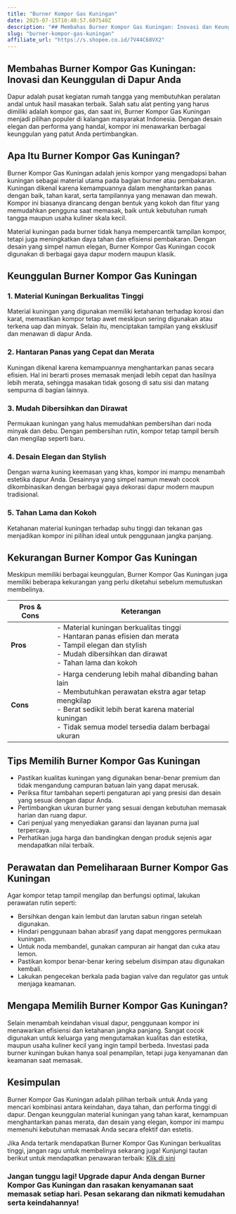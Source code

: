 ```yaml
---
title: "Burner Kompor Gas Kuningan"
date: 2025-07-15T10:40:57.607540Z
description: "## Membahas Burner Kompor Gas Kuningan: Inovasi dan Keunggulan di Dapur Anda..."
slug: "burner-kompor-gas-kuningan"
affiliate_url: "https://s.shopee.co.id/7V44C68VX2"
---
```

## Membahas Burner Kompor Gas Kuningan: Inovasi dan Keunggulan di Dapur Anda

Dapur adalah pusat kegiatan rumah tangga yang membutuhkan peralatan andal untuk hasil masakan terbaik. Salah satu alat penting yang harus dimiliki adalah kompor gas, dan saat ini, Burner Kompor Gas Kuningan menjadi pilihan populer di kalangan masyarakat Indonesia. Dengan desain elegan dan performa yang handal, kompor ini menawarkan berbagai keunggulan yang patut Anda pertimbangkan.

## Apa Itu Burner Kompor Gas Kuningan?

Burner Kompor Gas Kuningan adalah jenis kompor yang mengadopsi bahan kuningan sebagai material utama pada bagian burner atau pembakaran. Kuningan dikenal karena kemampuannya dalam menghantarkan panas dengan baik, tahan karat, serta tampilannya yang menawan dan mewah. Kompor ini biasanya dirancang dengan bentuk yang kokoh dan fitur yang memudahkan pengguna saat memasak, baik untuk kebutuhan rumah tangga maupun usaha kuliner skala kecil.

Material kuningan pada burner tidak hanya mempercantik tampilan kompor, tetapi juga meningkatkan daya tahan dan efisiensi pembakaran. Dengan desain yang simpel namun elegan, Burner Kompor Gas Kuningan cocok digunakan di berbagai gaya dapur modern maupun klasik.

## Keunggulan Burner Kompor Gas Kuningan

### 1. Material Kuningan Berkualitas Tinggi
Material kuningan yang digunakan memiliki ketahanan terhadap korosi dan karat, memastikan kompor tetap awet meskipun sering digunakan atau terkena uap dan minyak. Selain itu, menciptakan tampilan yang eksklusif dan menawan di dapur Anda.

### 2. Hantaran Panas yang Cepat dan Merata
Kuningan dikenal karena kemampuannya menghantarkan panas secara efisien. Hal ini berarti proses memasak menjadi lebih cepat dan hasilnya lebih merata, sehingga masakan tidak gosong di satu sisi dan matang sempurna di bagian lainnya.

### 3. Mudah Dibersihkan dan Dirawat
Permukaan kuningan yang halus memudahkan pembersihan dari noda minyak dan debu. Dengan pembersihan rutin, kompor tetap tampil bersih dan mengilap seperti baru.

### 4. Desain Elegan dan Stylish
Dengan warna kuning keemasan yang khas, kompor ini mampu menambah estetika dapur Anda. Desainnya yang simpel namun mewah cocok dikombinasikan dengan berbagai gaya dekorasi dapur modern maupun tradisional.

### 5. Tahan Lama dan Kokoh
Ketahanan material kuningan terhadap suhu tinggi dan tekanan gas menjadikan kompor ini pilihan ideal untuk penggunaan jangka panjang.

## Kekurangan Burner Kompor Gas Kuningan

Meskipun memiliki berbagai keunggulan, Burner Kompor Gas Kuningan juga memiliki beberapa kekurangan yang perlu diketahui sebelum memutuskan membelinya.

| **Pros & Cons** | **Keterangan** |
|----------------|--------------|
| **Pros** | - Material kuningan berkualitas tinggi<br>- Hantaran panas efisien dan merata<br>- Tampil elegan dan stylish<br>- Mudah dibersihkan dan dirawat<br>- Tahan lama dan kokoh |
| **Cons** | - Harga cenderung lebih mahal dibanding bahan lain<br>- Membutuhkan perawatan ekstra agar tetap mengkilap<br>- Berat sedikit lebih berat karena material kuningan<br>- Tidak semua model tersedia dalam berbagai ukuran |

## Tips Memilih Burner Kompor Gas Kuningan

- Pastikan kualitas kuningan yang digunakan benar-benar premium dan tidak mengandung campuran batuan lain yang dapat merusak.  
- Periksa fitur tambahan seperti pengaturan api yang presisi dan desain yang sesuai dengan dapur Anda.  
- Pertimbangkan ukuran burner yang sesuai dengan kebutuhan memasak harian dan ruang dapur.  
- Cari penjual yang menyediakan garansi dan layanan purna jual terpercaya.  
- Perhatikan juga harga dan bandingkan dengan produk sejenis agar mendapatkan nilai terbaik.

## Perawatan dan Pemeliharaan Burner Kompor Gas Kuningan

Agar kompor tetap tampil mengilap dan berfungsi optimal, lakukan perawatan rutin seperti:

- Bersihkan dengan kain lembut dan larutan sabun ringan setelah digunakan.  
- Hindari penggunaan bahan abrasif yang dapat menggores permukaan kuningan.  
- Untuk noda membandel, gunakan campuran air hangat dan cuka atau lemon.  
- Pastikan kompor benar-benar kering sebelum disimpan atau digunakan kembali.  
- Lakukan pengecekan berkala pada bagian valve dan regulator gas untuk menjaga keamanan.

## Mengapa Memilih Burner Kompor Gas Kuningan?

Selain menambah keindahan visual dapur, penggunaan kompor ini menawarkan efisiensi dan ketahanan jangka panjang. Sangat cocok digunakan untuk keluarga yang mengutamakan kualitas dan estetika, maupun usaha kuliner kecil yang ingin tampil berbeda. Investasi pada burner kuningan bukan hanya soal penampilan, tetapi juga kenyamanan dan keamanan saat memasak.

## Kesimpulan

Burner Kompor Gas Kuningan adalah pilihan terbaik untuk Anda yang mencari kombinasi antara keindahan, daya tahan, dan performa tinggi di dapur. Dengan keunggulan material kuningan yang tahan karat, kemampuan menghantarkan panas merata, dan desain yang elegan, kompor ini mampu memenuhi kebutuhan memasak Anda secara efektif dan estetis.

Jika Anda tertarik mendapatkan Burner Kompor Gas Kuningan berkualitas tinggi, jangan ragu untuk membelinya sekarang juga! Kunjungi tautan berikut untuk mendapatkan penawaran terbaik: [Klik di sini](https://s.shopee.co.id/7V44C68VX2)

### Jangan tunggu lagi! Upgrade dapur Anda dengan Burner Kompor Gas Kuningan dan rasakan kenyamanan saat memasak setiap hari. Pesan sekarang dan nikmati kemudahan serta keindahannya!